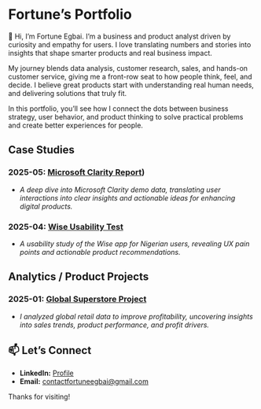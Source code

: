# Fortune’s Portfolio

👋 Hi, I’m Fortune  Egbai. I’m a business and product analyst driven by curiosity and empathy for users. I love translating numbers and stories into insights that shape smarter products and real business impact.

My journey blends data analysis, customer research, sales, and hands-on customer service, giving me a front-row seat to how people think, feel, and decide. I believe great products start with understanding real human needs, and delivering solutions that truly fit.

In this portfolio, you’ll see how I connect the dots between business strategy, user behavior, and product thinking to solve practical problems and create better experiences for people.


## Case Studies

### 2025-05: [Microsoft Clarity Report](https://github.com/fortunegbai/Microsoft_Clarity_Report))  
 - *A deep dive into Microsoft Clarity demo data, translating user interactions into clear insights and actionable ideas for enhancing digital products.* 

### 2025-04: [Wise Usability Test](https://github.com/fortunegbai/Wise-Usability-Test)  
 - *A usability study of the Wise app for Nigerian users, revealing UX pain points and actionable product recommendations.*


## Analytics / Product Projects
### 2025-01: [Global Superstore Project](https://github.com/fortunegbai/Global_Superstore)  
 - *I analyzed global retail data to improve profitability, uncovering insights into sales trends, product performance, and profit drivers.*

## 📫 Let’s Connect
- **LinkedIn:** [Profile](https://www.linkedin.com/in/fortuneegbai)
- **Email:** [contactfortuneegbai@gmail.com](mailto:contactfortuneegbai@gmail.com)


Thanks for visiting!

